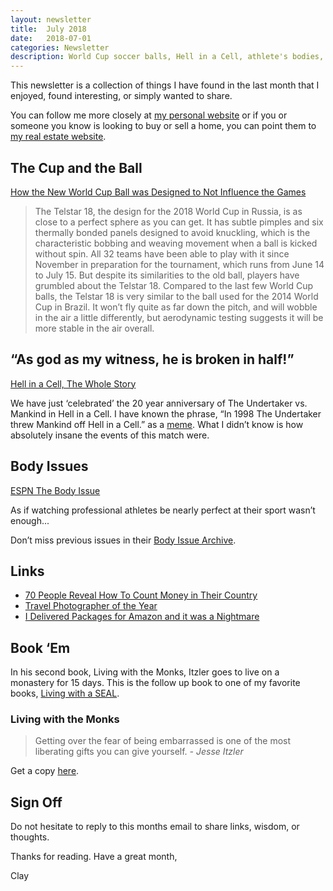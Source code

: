 ```yaml
---
layout: newsletter
title:  July 2018
date:   2018-07-01
categories: Newsletter
description: World Cup soccer balls, Hell in a Cell, athlete's bodies, delivering Amazon packages
---
```


This newsletter is a collection of things I have found in the last month that I enjoyed, found interesting, or simply wanted to share.

You can follow me more closely at [my personal website](http://claycarson.net "Personal Website") or if you or someone you know is looking to buy or sell a home, you can point them to [my real estate website](http://claycarson.com "Business Website ").

## The Cup and the Ball

[How the New World Cup Ball was Designed to Not Influence the Games](https://www.popsci.com/world-cup-ball-design#page-2 "How the new World Cup ball was designed to not influence the games")

> The Telstar 18, the design for the 2018 World Cup in Russia, is as close to a perfect sphere as you can get. It has subtle pimples and six thermally bonded panels designed to avoid knuckling, which is the characteristic bobbing and weaving movement when a ball is kicked without spin. All 32 teams have been able to play with it since November in preparation for the tournament, which runs from June 14 to July 15. But despite its similarities to the old ball, players have grumbled about the Telstar 18. Compared to the last few World Cup balls, the Telstar 18 is very similar to the ball used for the 2014 World Cup in Brazil. It won’t fly quite as far down the pitch, and will wobble in the air a little differently, but aerodynamic testing suggests it will be more stable in the air overall.

## “As god as my witness, he is broken in half!”

[Hell in a Cell, The Whole Story](https://www.youtube.com/watch?feature=youtu.be&v=wPNaWr5SVq0&app=desktop)

We have just ‘celebrated’ the 20 year anniversary of The Undertaker vs. Mankind in Hell in a Cell. I have known the phrase, “In 1998 The Undertaker threw Mankind off Hell in a Cell.” as a [meme](http://knowyourmeme.com/memes/the-undertaker-threw-mankind-off-hell-in-a-cell "meme"). What I didn’t know is how absolutely insane the events of this match were. 

## Body Issues

[ESPN The Body Issue](http://www.espn.com/espn/feature/story/_/id/23851669/espn-body-issue-2018 "The Body Issue")

As if watching professional athletes be nearly perfect at their sport wasn’t enough...

Don’t miss previous issues in their [Body Issue Archive](http://www.espn.com/espn/feature/story/_/id/23584667/body-issue-archive#!sports).

## Links

- [70 People Reveal How To Count Money in Their Country](https://youtu.be/lx3QlyeG_mI "70 People Reveal How To Count Money in Their Country")
- [Travel Photographer of the Year](http://travel.nationalgeographic.com/photographer-of-the-year-2018/gallery/winners-all/1/ "Travel Photographer of the Year")
- [I Delivered Packages for Amazon and it was a Nightmare](https://www.theatlantic.com/technology/archive/2018/06/amazon-flex-workers/563444/ "Delivered packages for amazon")

## Book ‘Em

In his second book, Living with the Monks, Itzler goes to live on a monastery for 15 days. This is the follow up book to one of my favorite books, [Living with a SEAL](https://www.amazon.com/Living-SEAL-Training-Toughest-Planet-ebook/dp/B00U6DNZB2/ref=sr_1_1?s=books&ie=UTF8&qid=1529938723&sr=1-1&keywords=living+with+a+seal).

### Living with the Monks

> Getting over the fear of being embarrassed is one of the most liberating gifts you can give yourself.
> *- Jesse Itzler*

Get a copy [here](https://www.amazon.com/Living-Monks-Turning-Happiness-Gratitude/dp/1478993421 "Living with the Monks").

## Sign Off

Do not hesitate to reply to this months email to share links, wisdom, or thoughts.

Thanks for reading. Have a great month,

Clay